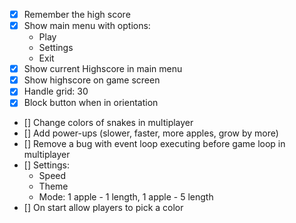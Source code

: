 - [x] Remember the high score
- [x] Show main menu with options:
    - Play
    - Settings
    - Exit
- [x] Show current Highscore in main menu
- [x] Show highscore on game screen
- [x] Handle grid: 30
- [x] Block button when in orientation
- [] Change colors of snakes in multiplayer
- [] Add power-ups (slower, faster, more apples, grow by more)
- [] Remove a bug with event loop executing before game loop in multiplayer
- [] Settings:
    - Speed
    - Theme
    - Mode: 1 apple - 1 length, 1 apple - 5 length
- [] On start allow players to pick a color
